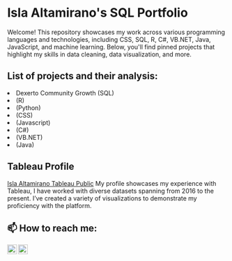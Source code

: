 <h1> Isla Altamirano's SQL Portfolio </h1>

Welcome! This repository showcases my work across various programming languages and technologies, including CSS, SQL, R, C#, VB.NET, Java, JavaScript, and machine learning. Below, you'll find pinned projects that highlight my skills in data cleaning, data visualization, and more.

<h2> List of projects and their analysis: </h2>
<li> Dexerto Community Growth (SQL)</li>
<li> (R)</li>
<li> (Python)</li>
<li> (CSS)</li>
<li> (Javascript)</li>
<li> (C#)</li>
<li> (VB.NET)</li>
<li> (Java)</li>

<h2> Tableau Profile </h2>
<a href="https://public.tableau.com/app/profile/isla.altamirano/vizzes">Isla Altamirano Tableau Public</a>
My profile showcases my experience with Tableau, I have worked with diverse datasets spanning from 2016 to the present. I’ve created a variety of visualizations to demonstrate my proficiency with the platform.

<h2> 📫 How to reach me:</h2>

[<img align="left" alt="Isla Altamirano | Email" width="22px" src="https://cdn.jsdelivr.net/npm/simple-icons@v3/icons/google.svg" />][email]
[<img align="left" alt="Isla Altamirano | LinkedIn" width="22px" src="https://cdn.jsdelivr.net/npm/simple-icons@v3/icons/linkedin.svg" />][linkedin]

[email]:  mailto:isla.altamirano94@gmail.com
[linkedin]: https://www.linkedin.com/in/isla-altamirano-04300b106/
